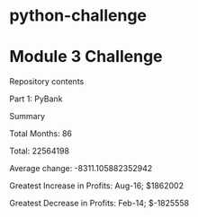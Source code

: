 # python-challenge
# Module 3 Challenge

Repository contents

Part 1: PyBank

Summary

Total Months: 86

Total: 22564198

Average change: -8311.105882352942

Greatest Increase in Profits: Aug-16;  $1862002

Greatest Decrease in Profits: Feb-14;  $-1825558



